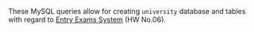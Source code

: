 These MySQL queries allow for creating `university` database and tables with regard to [Entry Exams System](https://github.com/olenalo/HW/tree/5ec5da5a859e4005b002a388d1a23b3d067d9cdd/HW_06_Entry%20Exams%2C%20Tower%20of%20Hanoi%2C%20Clocks/EntryExamsSystem/src/com/company) (HW No.06).

